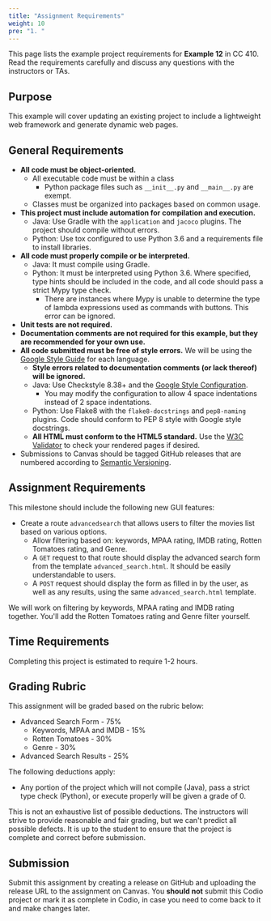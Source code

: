 ```yaml
---
title: "Assignment Requirements"
weight: 10
pre: "1. "
---
```


This page lists the example project requirements for **Example 12** in CC 410. Read the requirements carefully and discuss any questions with the instructors or TAs. 

## Purpose

This example will cover updating an existing project to include a lightweight web framework and generate dynamic web pages. 

## General Requirements

* **All code must be object-oriented.**
  * All executable code must be within a class
    * Python package files such as `__init__.py` and `__main__.py` are exempt.
  * Classes must be organized into packages based on common usage.
* **This project must include automation for compilation and execution.**
  * Java: Use Gradle with the `application` and `jacoco` plugins. The project should compile without errors. 
  * Python: Use tox configured to use Python 3.6 and a requirements file to install libraries. 
* **All code must properly compile or be interpreted.**
  * Java: It must compile using Gradle.
  * Python: It must be interpreted using Python 3.6. Where specified, type hints should be included in the code, and all code should pass a strict Mypy type check.
    * There are instances where Mypy is unable to determine the type of lambda expressions used as commands with buttons. This error can be ignored.
* **Unit tests are not required.**
* **Documentation comments are not required for this example, but they are recommended for your own use.**
* **All code submitted must be free of style errors.** We will be using the [Google Style Guide](https://google.github.io/styleguide/) for each language. 
  * **Style errors related to documentation comments (or lack thereof) will be ignored.**
  * Java: Use Checkstyle 8.38+ and the [Google Style Configuration](https://raw.githubusercontent.com/checkstyle/checkstyle/checkstyle-8.38/src/main/resources/google_checks.xml). 
    * You may modify the configuration to allow 4 space indentations instead of 2 space indentations.
  * Python: Use Flake8 with the `flake8-docstrings` and `pep8-naming` plugins. Code should conform to PEP 8 style with Google style docstrings. 
  * **All HTML must conform to the HTML5 standard.** Use the [W3C Validator](https://validator.w3.org/) to check your rendered pages if desired.
* Submissions to Canvas should be tagged GitHub releases that are numbered according to [Semantic Versioning](https://semver.org/).

## Assignment Requirements

This milestone should include the following new GUI features:

* Create a route `advancedsearch` that allows users to filter the movies list based on various options.
  * Allow filtering based on: keywords, MPAA rating, IMDB rating, Rotten Tomatoes rating, and Genre.
  * A `GET` request to that route should display the advanced search form from the template `advanced_search.html`. It should be easily understandable to users.
  * A `POST` request should display the form as filled in by the user, as well as any results, using the same `advanced_search.html` template.
  
We will work on filtering by keywords, MPAA rating and IMDB rating together. You'll add the Rotten Tomatoes rating and Genre filter yourself.
 
## Time Requirements

Completing this project is estimated to require 1-2 hours.

## Grading Rubric

This assignment will be graded based on the rubric below:

* Advanced Search Form - 75%
  * Keywords, MPAA and IMDB - 15%
  * Rotten Tomatoes - 30%
  * Genre - 30%
* Advanced Search Results - 25%

The following deductions apply:

* Any portion of the project which will not compile (Java), pass a strict type check (Python), or execute properly will be given a grade of 0.

This is not an exhaustive list of possible deductions. The instructors will strive to provide reasonable and fair grading, but we can't predict all possible defects. It is up to the student to ensure that the project is complete and correct before submission. 

## Submission

Submit this assignment by creating a release on GitHub and uploading the release URL to the assignment on Canvas. You **should not** submit this Codio project or mark it as complete in Codio, in case you need to come back to it and make changes later.
